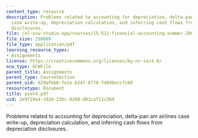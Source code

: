 ```yaml
---
content_type: resource
description: Problems related to accounting for depreciation, delta-pan am airlines
  case write-up, depreciation calculation, and inferring cash flows from depreciation
  disclosures.
file: /ol-ocw-studio-app/courses/15-511-financial-accounting-summer-2004/2e9f19a4192623bc0268d01caf11c36d_pset4.pdf
file_size: 250089
file_type: application/pdf
learning_resource_types:
- Assignments
license: https://creativecommons.org/licenses/by-nc-sa/4.0/
ocw_type: OCWFile
parent_title: Assignments
parent_type: CourseSection
parent_uid: 629af6b0-7e1e-b247-6778-f4898eccfc88
resourcetype: Document
title: pset4.pdf
uid: 2e9f19a4-1926-23bc-0268-d01caf11c36d
---
```

Problems related to accounting for depreciation, delta-pan am airlines case write-up, depreciation calculation, and inferring cash flows from depreciation disclosures.